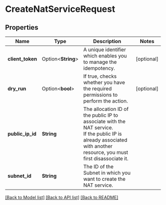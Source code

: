 # CreateNatServiceRequest

## Properties

Name | Type | Description | Notes
------------ | ------------- | ------------- | -------------
**client_token** | Option<**String**> | A unique identifier which enables you to manage the idempotency. | [optional]
**dry_run** | Option<**bool**> | If true, checks whether you have the required permissions to perform the action. | [optional]
**public_ip_id** | **String** | The allocation ID of the public IP to associate with the NAT service.<br /> If the public IP is already associated with another resource, you must first disassociate it. | 
**subnet_id** | **String** | The ID of the Subnet in which you want to create the NAT service. | 

[[Back to Model list]](../README.md#documentation-for-models) [[Back to API list]](../README.md#documentation-for-api-endpoints) [[Back to README]](../README.md)


